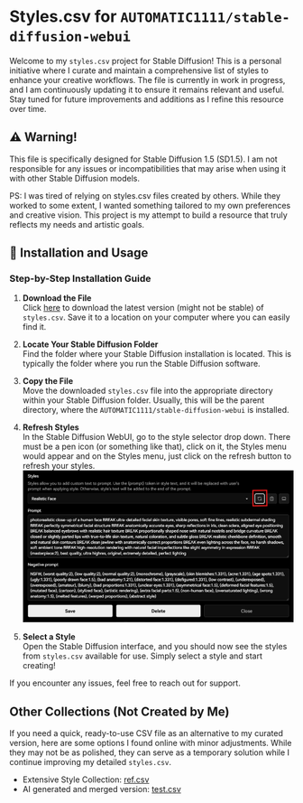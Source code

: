 # Styles.csv for `AUTOMATIC1111/stable-diffusion-webui`
Welcome to my `styles.csv` project for Stable Diffusion! This is a personal initiative where I curate and maintain a comprehensive list of styles to enhance your creative workflows. The file is currently in work in progress, and I am continuously updating it to ensure it remains relevant and useful. Stay tuned for future improvements and additions as I refine this resource over time.

## ⚠️ Warning!
This file is specifically designed for Stable Diffusion 1.5 (SD1.5). I am not responsible for any issues or incompatibilities that may arise when using it with other Stable Diffusion models.

PS: I was tired of relying on styles.csv files created by others. While they worked to some extent, I wanted something tailored to my own preferences and creative vision. This project is my attempt to build a resource that truly reflects my needs and artistic goals.

## 🚀 Installation and Usage
### Step-by-Step Installation Guide

1. **Download the File**  
    Click [here](/styles.csv) to download the latest version (might not be stable) of `styles.csv`. Save it to a location on your computer where you can easily find it.

2. **Locate Your Stable Diffusion Folder**  
    Find the folder where your Stable Diffusion installation is located. This is typically the folder where you run the Stable Diffusion software.

3. **Copy the File**  
    Move the downloaded `styles.csv` file into the appropriate directory within your Stable Diffusion folder. Usually, this will be the parent directory, where the `AUTOMATIC1111/stable-diffusion-webui` is installed.

4. **Refresh Styles**  
    In the Stable Diffusion WebUI, go to the style selector drop down. There must be a pen icon (or something like that), click on it, the Styles menu would appear and on the Styles menu, just click on the refresh button to refresh your styles.
    ![Styles Refresh Example](src/images/refresh-styles.png)

5. **Select a Style**  
    Open the Stable Diffusion interface, and you should now see the styles from `styles.csv` available for use. Simply select a style and start creating!

If you encounter any issues, feel free to reach out for support.

## Other Collections (Not Created by Me)
If you need a quick, ready-to-use CSV file as an alternative to my curated version, here are some options I found online with minor adjustments. While they may not be as polished, they can serve as a temporary solution while I continue improving my detailed `styles.csv`.
- Extensive Style Collection: [ref.csv](src/csv/ref.csv)
- AI generated and merged version: [test.csv](src/csv/test.csv)
